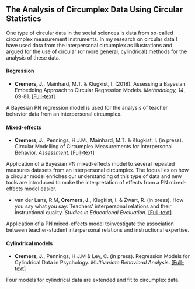 ## The Analysis of Circumplex Data Using Circular Statistics

One type of circular data in the social sciences is data from so-called
circumplex measurement instruments. In my research on circular data I have used
data from the interpersonal circumplex as illustrations and argued for the use
of circular (or more general, cylindrical) methods for the analysis of these
data.

#### Regression 

- **Cremers, J.**, Mainhard, M.T. \&  Klugkist, I. (2018). Assessing a Bayesian Embedding Approach to Circular Regression Models. *Methodology, 14*, 69-81. [[Full-text]](https://doi.org/10.1027/1614-2241/a000147) 

A Bayesian PN regression model is used for the analysis of teacher behavior data
from an interpersonal circumplex.

#### Mixed-effects

- **Cremers, J.**, Pennings, H.J.M., Mainhard, M.T. & Klugkist, I. (in press). Circular Modelling of Circumplex Measurements for Interpersonal Behavior. *Assessment*. [[Full-text]](https://doi.org/10.1080/00273171.2019.1693332)

Application of a Bayesian PN mixed-effects model to several repeated measures
datasets from an interpersonal circumplex. The focus lies on how a circular
model enriches our understanding of this type of data and new tools are
introduced to make the interpretation of effects from a PN mixed-effects model
easier.

- van der Lans, R.M, **Cremers, J.**, Klugkist, I. & Zwart, R. (in press). How you say what you say: Teachers' interpersonal relations and their instructional quality. *Studies in Educational Evaluation*. [[Full-text]](https://doi.org/10.1016/j.stueduc.2020.100902)

Application of a PN mixed-effects model toinvestigate the association between
teacher-student interpersonal relations and instructional expertise.

#### Cylindrical models

- **Cremers, J.**, Pennings, H.J.M & Ley, C. (in press). Regression Models for Cylindrical Data in Psychology. *Multivariate Behavioral Analysis*. [[Full-text]](https://doi.org/10.1080/00273171.2019.1693332)

Four models for cylindrical data are extended and fit to circumplex data.

